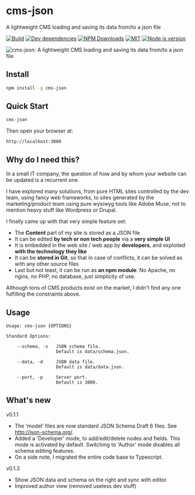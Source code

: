 # cms-json

A lightweight CMS loading and saving its data from/to a json file

[![Build][travis-image]][travis-url]
[![Dev dependencies][dependencies-badge]][dependencies]
[![NPM Downloads][downloads-image]][downloads-url]
[![MIT][license-badge]][LICENSE]
[![Node.js version][nodejs-badge]][nodejs]

![cms-json: A lightweight CMS loading and saving its data from/to a json file](https://cdn.pbrd.co/images/GNhDob9.png)

## Install

```bash
npm install -g cms-json
```

## Quick Start

```bash
cms-json
```

Then open your browser at:

    http://localhost:3000

## Why do I need this?

In a small IT company, the question of how and by whom your website can be updated is a recurrent
one.

I have explored many solutions, from pure HTML sites controlled by the dev team, using fancy
web frameworks, to sites generated by the marketing/product team using pure wysiwyg tools like
Adobe Muse, not to mention heavy stuff like Wordpress or Drupal.

I finally came up with that very simple feature set:

* The **Content** part of my site is stored as a JSON file
* It can be edited **by tech or non tech people** via a **very simple UI**
* It is embedded in the web site / web app by **developers**, and exploited **with the technology they like**
* It can be **stored in Git**, so that in case of conflicts, it can be solved as with any other source files
* Last but not least, it can be run as **an npm module**. No Apache, no nginx, no PHP, no database, just simplicity of use.

Although tons of CMS products exist on the market, I didn't find any one fulfilling the
constraints above.

## Usage

```
Usage: cms-json {OPTIONS}

Standard Options:

    --schema, -s   JSON schema file.
                   Default is data/schema.json.

    --data, -d     JSON data file.
                   Default is data/data.json.

    --port, -p     Server port.
                   Default is 3000.

```
[downloads-image]: https://img.shields.io/npm/dm/cms-json.svg
[downloads-url]: https://npmjs.org/package/cms-json
[travis-image]: https://img.shields.io/travis/amelki/cms-json/master.svg?label=build
[travis-url]: https://travis-ci.org/amelki/cms-json
[dependencies-badge]: https://david-dm.org/amelki/cms-json/dev-status.svg
[dependencies]: https://david-dm.org/amelki/cms-json?type=dev
[license-badge]: https://img.shields.io/badge/license-MIT-blue.svg
[license]: https://github.com/amelki/json-pretty-html/blob/master/LICENSE
[nodejs-badge]: https://img.shields.io/badge/node->=%206.9-blue.svg
[nodejs]: https://nodejs.org/dist/latest-v6.x/docs/api/
[npm-badge]: https://img.shields.io/badge/npm->=%203.10.8-blue.svg
[npm]: https://docs.npmjs.com/

## What's new

v0.1.1

* The 'model' files are now standard JSON Schema Draft 6 files. See http://json-schema.org/.
* Added a 'Developer' mode, to add/edit/delete nodes and fields. This mode is activated by default.
Switching to 'Author' mode disables all schema editing features.
* On a side note, I migrated the entire code base to Typescript.

v0.1.3

* Show JSON data and schema on the right and sync with editor
* Improved author view (removed useless dev stuff)